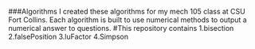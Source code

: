 ###Algorithms  I created these algorithms for my mech 105 class at CSU Fort Collins. Each algorithm is built to use numerical methods to output a numerical answer to questions.  #This repository contains  1.bisection  2.falsePosition 3.luFactor 4.Simpson

